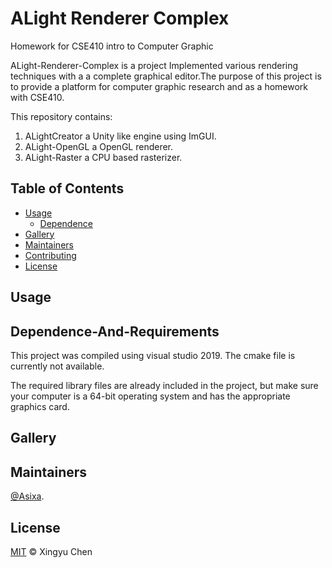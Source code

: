 # ALight Renderer Complex
Homework for CSE410 intro to Computer Graphic

ALight-Renderer-Complex is a project Implemented various rendering techniques with a a complete graphical editor.The purpose of this project is to provide a platform for computer graphic research and as a homework with CSE410.

This repository contains:
1. ALightCreator a Unity like engine using ImGUI.
2. ALight-OpenGL a OpenGL renderer.
3. ALight-Raster a CPU based rasterizer.

## Table of Contents



- [Usage](#usage)
  - [Dependence](#Dependence-And-Requirements)
- [Gallery](#Gallery)
- [Maintainers](#maintainers)
- [Contributing](#contributing)
- [License](#license)

## Usage

## Dependence-And-Requirements
This project was compiled using visual studio 2019. The cmake file is currently not available.

The required library files are already included in the project, but make sure your computer is a 64-bit operating system and has the appropriate graphics card.
## Gallery

## Maintainers
[@Asixa](https://github.com/Asixa).

## License

[MIT](LICENSE) © Xingyu Chen
